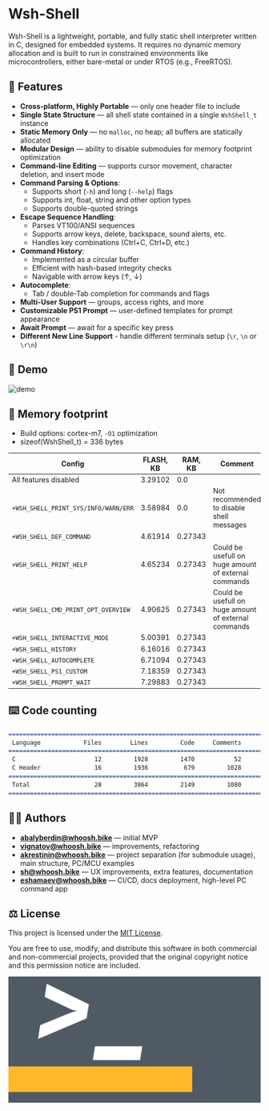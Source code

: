 # Wsh-Shell

Wsh-Shell is a lightweight, portable, and fully static shell interpreter written in C, designed for embedded systems. It requires no dynamic memory allocation and is built to run in constrained environments like microcontrollers, either bare-metal or under RTOS (e.g., FreeRTOS).

## 🚀 Features

- **Cross-platform, Highly Portable** — only one header file to include  
- **Single State Structure** — all shell state contained in a single `WshShell_t` instance  
- **Static Memory Only** — no `malloc`, no heap; all buffers are statically allocated  
- **Modular Design** — ability to disable submodules for memory footprint optimization
- **Command-line Editing** — supports cursor movement, character deletion, and insert mode  
- **Command Parsing & Options**:  
    - Supports short (`-h`) and long (`--help`) flags  
    - Supports int, float, string and other option types
    - Supports double-quoted strings  
- **Escape Sequence Handling**:  
    - Parses VT100/ANSI sequences  
    - Supports arrow keys, delete, backspace, sound alerts, etc.  
    - Handles key combinations (Ctrl+C, Ctrl+D, etc.)  
- **Command History**:  
    - Implemented as a circular buffer  
    - Efficient with hash-based integrity checks  
    - Navigable with arrow keys (↑, ↓)  
- **Autocomplete**:  
    - Tab / double-Tab completion for commands and flags  
- **Multi-User Support** — groups, access rights, and more  
- **Customizable PS1 Prompt** — user-defined templates for prompt appearance
- **Await Prompt** — await for a specific key press
- **Different New Line Support** - handle different terminals setup (`\r`, `\n` or `\r\n`)

## 👾 Demo

![demo](/docs/img/demo.gif)

## 💾 Memory footprint

- Build options: cortex-m7, `-O1` optimization
- sizeof(WshShell_t) = 336 bytes

| Config                                | FLASH, KB | RAM, KB | Comment                                              |
| --------------------------------------| --------- | ------- | ---------------------------------------------------- |
| All features disabled                 | 3.29102   | 0.0     |                                                      |
| `+WSH_SHELL_PRINT_SYS/INFO/WARN/ERR`  | 3.58984   | 0.0     | Not recommended to disable shell messages            |
| `+WSH_SHELL_DEF_COMMAND`              | 4.61914   | 0.27343 |                                                      |
| `+WSH_SHELL_PRINT_HELP`               | 4.65234   | 0.27343 | Could be usefull on huge amount of external commands |
| `+WSH_SHELL_CMD_PRINT_OPT_OVERVIEW`   | 4.90625   | 0.27343 | Could be usefull on huge amount of external commands |
| `+WSH_SHELL_INTERACTIVE_MODE`         | 5.00391   | 0.27343 |                                                      |
| `+WSH_SHELL_HISTORY`                  | 6.16016   | 0.27343 |                                                      |
| `+WSH_SHELL_AUTOCOMPLETE`             | 6.71094   | 0.27343 |                                                      |
| `+WSH_SHELL_PS1_CUSTOM`               | 7.18359   | 0.27343 |                                                      |
| `+WSH_SHELL_PROMPT_WAIT`              | 7.29883   | 0.27343 |                                                      |

## ⌨️ Code counting

```markdown
===============================================================================
 Language            Files        Lines         Code     Comments       Blanks
===============================================================================
 C                      12         1928         1470           52          406
 C Header               16         1936          679         1028          229
===============================================================================
 Total                  28         3864         2149         1080          635
===============================================================================
```

## 👨‍💻 Authors

- **<abalyberdin@whoosh.bike>** — initial MVP  
- **<vignatov@whoosh.bike>** — improvements, refactoring
- **<akrestinin@whoosh.bike>** — project separation (for submodule usage), main structure, PC/MCU examples  
- **<sh@whoosh.bike>** — UX improvements, extra features, documentation
- **<eshamaev@whoosh.bike>**  — CI/CD, docs deployment, high-level PC command app

## ⚖️ License

This project is licensed under the [MIT License](LICENSE).

You are free to use, modify, and distribute this software in both commercial and non-commercial projects, provided that the original copyright notice and this permission notice are included.

![img](/docs/img/shell_wide.png)
